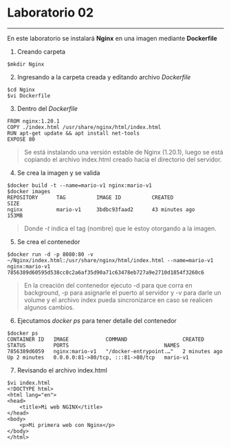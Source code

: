 <h1 class="code-line" data-line-start=0 data-line-end=1 ><a id="Laboratorio_02_0"></a>Laboratorio 02</h1>
<hr>
<p class="has-line-data" data-line-start="2" data-line-end="3">En este laboratorio se instalará <strong>Nginx</strong> en una imagen mediante <strong>Dockerfile</strong></p>
<ol>
<li class="has-line-data" data-line-start="4" data-line-end="5">Creando carpeta</li>
</ol>
<pre><code class="has-line-data" data-line-start="6" data-line-end="8" class="language-sh"><span class="hljs-variable">$mkdir</span> Nginx
</code></pre>
<ol start="2">
<li class="has-line-data" data-line-start="8" data-line-end="9">Ingresando a la carpeta creada y editando archivo <em>Dockerfile</em></li>
</ol>
<pre><code class="has-line-data" data-line-start="10" data-line-end="13" class="language-sh"><span class="hljs-variable">$cd</span> Nginx
<span class="hljs-variable">$vi</span> Dockerfile
</code></pre>
<ol start="3">
<li class="has-line-data" data-line-start="13" data-line-end="14">Dentro del <em>Dockerfile</em></li>
</ol>
<pre><code class="has-line-data" data-line-start="15" data-line-end="20" class="language-sh">FROM nginx:<span class="hljs-number">1.20</span>.<span class="hljs-number">1</span>
COPY ./index.html /usr/share/nginx/html/index.html
RUN apt-get update &amp;&amp; apt install net-tools
EXPOSE <span class="hljs-number">80</span>
</code></pre>
<blockquote>
<p class="has-line-data" data-line-start="20" data-line-end="21">Se está instalando una versión estable de Nginx (1.20.1), luego se está copiando el archivo index.html creado hacia el directorio del servidor.</p>
</blockquote>
<ol start="4">
<li class="has-line-data" data-line-start="22" data-line-end="23">Se crea la imagen y se valida</li>
</ol>
<pre><code class="has-line-data" data-line-start="24" data-line-end="29" class="language-sh"><span class="hljs-variable">$docker</span> build -t --name=mario-v1 nginx:mario-v1
<span class="hljs-variable">$docker</span> images
REPOSITORY      TAG          IMAGE ID          CREATED             SIZE
nginx           mario-v1     <span class="hljs-number">3</span>bdbc93faad2      <span class="hljs-number">43</span> minutes ago      <span class="hljs-number">153</span>MB
</code></pre>
<blockquote>
<p class="has-line-data" data-line-start="29" data-line-end="30">Donde <em>-t</em> indica el tag (nombre) que le estoy otorgando a la imagen.</p>
</blockquote>
<ol start="5">
<li class="has-line-data" data-line-start="30" data-line-end="31">Se crea el contenedor</li>
</ol>
<pre><code class="has-line-data" data-line-start="32" data-line-end="35" class="language-sh"><span class="hljs-variable">$docker</span> run <span class="hljs-operator">-d</span> -p <span class="hljs-number">8080</span>:<span class="hljs-number">80</span> -v ~/Nginx/index.html:/usr/share/nginx/html/index.html --name=mario-v1 nginx:mario-v1
<span class="hljs-number">7856389</span>d60595d538cc8c2a6af35d90a71c63478eb727a9e2710d1854f3260c6
</code></pre>
<blockquote>
<p class="has-line-data" data-line-start="35" data-line-end="36">En la creación del contenedor ejecuto -d para que corra en background, -p para asignarle el puerto al servidor y -v para darle un volume y el archivo index pueda sincronizarce en caso se realicen algunos cambios.</p>
</blockquote>
<ol start="6">
<li class="has-line-data" data-line-start="37" data-line-end="38">Ejecutamos <em>docker ps</em> para tener detalle del contenedor</li>
</ol>
<pre><code class="has-line-data" data-line-start="39" data-line-end="43" class="language-sh"><span class="hljs-variable">$docker</span> ps
CONTAINER ID   IMAGE            COMMAND                  CREATED         STATUS         PORTS                               NAMES
<span class="hljs-number">7856389</span>d6059   nginx:mario-v1   <span class="hljs-string">"/docker-entrypoint.…"</span>   <span class="hljs-number">2</span> minutes ago   Up <span class="hljs-number">2</span> minutes   <span class="hljs-number">0.0</span>.<span class="hljs-number">0.0</span>:<span class="hljs-number">81</span>-&gt;<span class="hljs-number">80</span>/tcp, :::<span class="hljs-number">81</span>-&gt;<span class="hljs-number">80</span>/tcp   mario-v1
</code></pre>
<ol start="7">
<li class="has-line-data" data-line-start="43" data-line-end="44">Revisando el archivo index.html</li>
</ol>
<pre><code class="has-line-data" data-line-start="45" data-line-end="56" class="language-sh"><span class="hljs-variable">$vi</span> index.html
&lt;!DOCTYPE html&gt;
&lt;html lang=<span class="hljs-string">"en"</span>&gt;
&lt;head&gt;
    &lt;title&gt;Mi web NGINX&lt;/title&gt;
&lt;/head&gt;
&lt;body&gt;
    &lt;p&gt;Mi primera web con Nginx&lt;/p&gt;
&lt;/body&gt;
&lt;/html&gt;
</code></pre>
